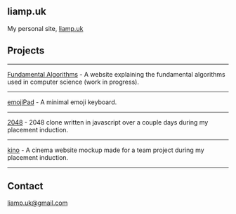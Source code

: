 ## liamp.uk

My personal site, [liamp.uk](http://liamp.uk)

## Projects

***

[Fundamental Algorithms](http://liamp.uk/algorithms) - A website explaining the fundamental algorithms used in computer science (work in progress).

***

[emojiPad](http://liamp.uk/emoji) - A minimal emoji keyboard.

***

[2048](http://liamp.uk/2048) - 2048 clone written in javascript over a couple days during my placement induction.

***

[kino](http://liamp.uk/kino) - A cinema website mockup made for a team project during my placement induction.

***

## Contact

liamp.uk@gmail.com
